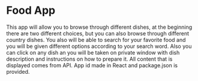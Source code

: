 # Food App

This app will allow you to browse through different dishes, at the beginning there are two different choices, but you can also browse through different country dishes. You also will be able to search for your favorite food and you will be given different options according to your search word. Also you can click on any dish an you will be taken on private window with dish description and instructions on how to prepare it. All content that is displayed comes from API. App id made in React and package.json is provided.
